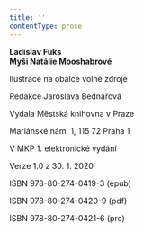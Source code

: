```yaml
---
title: ''
contentType: prose
---
```


**Ladislav Fuks  
Myši Natálie Mooshabrové**

  

Ilustrace na obálce volné zdroje

  

Redakce Jaroslava Bednářová

  

Vydala Městská knihovna v Praze

  

Mariánské nám. 1, 115 72 Praha 1

  

V MKP 1. elektronické vydání

  

Verze 1.0 z 30. 1. 2020

  

ISBN 978-80-274-0419-3 (epub)

  

ISBN 978-80-274-0420-9 (pdf)

  

ISBN 978-80-274-0421-6 (prc)
